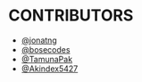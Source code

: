 # CONTRIBUTORS

- [@jonatng](https://github.com/jonatng)
- [@bosecodes](https://github.com/BOSE-git)
- [@TamunaPak](https://github.com/TamunaPak) 
- [@Akindex5427](https://github.com/Akindex5427/)
